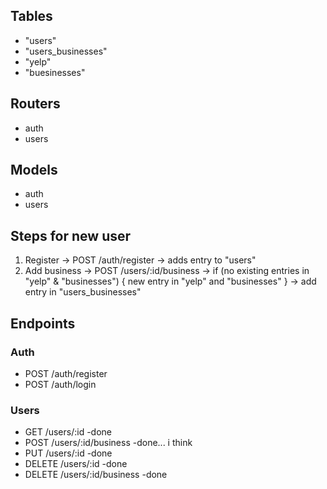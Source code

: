 ## Tables
- "users"
- "users_businesses"
- "yelp"
- "buesinesses"

## Routers
- auth
- users

## Models
- auth
- users

## Steps for new user
1. Register -> POST /auth/register -> adds entry to "users"
2. Add business -> POST /users/:id/business -> if (no existing entries in "yelp" & "businesses") { new entry in "yelp" and "businesses" } -> add entry in "users_businesses"

## Endpoints
### Auth
- POST /auth/register
- POST /auth/login

### Users
- GET /users/:id -done
- POST /users/:id/business -done... i think
- PUT /users/:id -done
- DELETE /users/:id -done
- DELETE /users/:id/business -done
